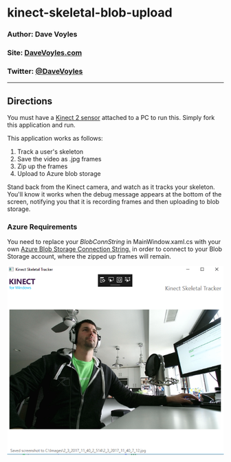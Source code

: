 # kinect-skeletal-blob-upload

### Author: Dave Voyles
### Site: [DaveVoyles.com](http://www.davevoyles.com)
### Twitter: [@DaveVoyles](http://www.Twitter.com/DaveVoyles)

--------------------------

## Directions

You must have a [Kinect 2 sensor](https://www.amazon.com/Microsoft-Kinect-for-Windows-V2/dp/B00KZIVEXO) attached to a PC to run this.
Simply fork this application and run.

This application works as follows:

1. Track a user's skeleton
2. Save the video as .jpg frames
3. Zip up the frames
4. Upload to Azure blob storage

Stand back from the Kinect camera, and watch as it tracks your skeleton. You'll know it works when the debug message appears at the 
bottom of the screen, notifying you that it is recording frames and then uploading to blob storage. 

### Azure Requirements

You need to replace your *BlobConnString* in MainWindow.xaml.cs with your own 
[Azure Blob Storage Connection String.](https://docs.microsoft.com/en-us/azure/storage/storage-configure-connection-string)
in order to connect to your Blob Storage account, where the zipped up frames will remain. 

![alt tag](https://github.com/DaveVoyles/kinect-skeletal-blob-upload/blob/master/KinectApp/Images/KinectSkeletalTracker.PNG)
